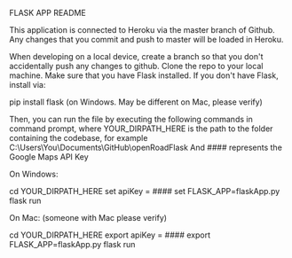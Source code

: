 FLASK APP README

This application is connected to Heroku via the master branch of Github. Any changes that you commit and push to master will be loaded in Heroku.

When developing on a local device, create a branch so that you don't accidentally push any changes to github.
Clone the repo to your local machine. Make sure that you have Flask installed. If you don't have Flask, install via:

pip install flask
(on Windows. May be different on Mac, please verify)

Then, you can run the file by executing the following commands in command prompt, where YOUR_DIRPATH_HERE is the path to the folder containing the codebase, for example C:\Users\You\Documents\GitHub\openRoadFlask
And #### represents the Google Maps API Key

On Windows:

cd YOUR_DIRPATH_HERE
set apiKey = ####
set FLASK_APP=flaskApp.py
flask run

On Mac:
(someone with Mac please verify)

cd YOUR_DIRPATH_HERE
export apiKey = ####
export FLASK_APP=flaskApp.py
flask run
